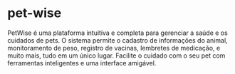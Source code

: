 # pet-wise
PetWise é uma plataforma intuitiva e completa para gerenciar a saúde e os cuidados de pets. O sistema permite o cadastro de informações do animal, monitoramento de peso, registro de vacinas, lembretes de medicação, e muito mais, tudo em um único lugar. Facilite o cuidado com o seu pet com ferramentas inteligentes e uma interface amigável.
